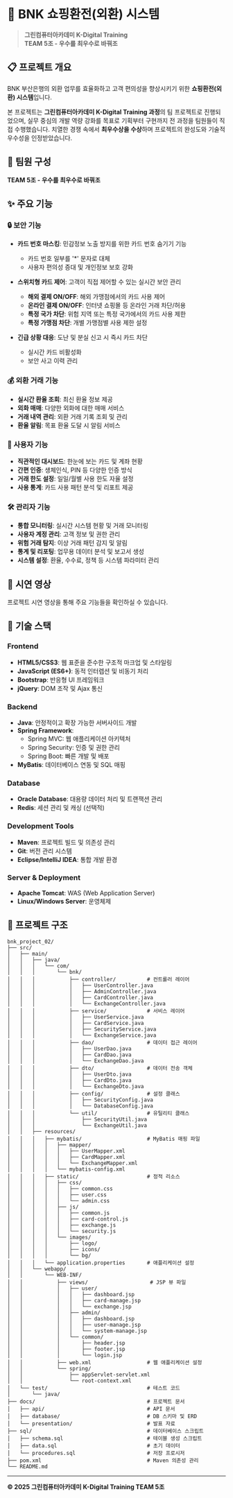 # 🏦 BNK 쇼핑환전(외환) 시스템

> **그린컴퓨터아카데미 K-Digital Training**  
> **TEAM 5조 - 우수를 최우수로 바꿔조**

## 📋 프로젝트 개요

BNK 부산은행의 외환 업무를 효율화하고 고객 편의성을 향상시키기 위한 **쇼핑환전(외환) 시스템**입니다.

본 프로젝트는 **그린컴퓨터아카데미 K-Digital Training 과정**의 팀 프로젝트로 진행되었으며, 실무 중심의 개발 역량 강화를 목표로 기획부터 구현까지 전 과정을 팀원들이 직접 수행했습니다. 치열한 경쟁 속에서 **최우수상을 수상**하며 프로젝트의 완성도와 기술적 우수성을 인정받았습니다.

## 👥 팀원 구성

**TEAM 5조 - 우수를 최우수로 바꿔조**

## ✨ 주요 기능

### 🔒 보안 기능
- **카드 번호 마스킹**: 민감정보 노출 방지를 위한 카드 번호 숨기기 기능
  - 카드 번호 일부를 '*' 문자로 대체
  - 사용자 편의성 증대 및 개인정보 보호 강화

- **스위치형 카드 제어**: 고객이 직접 제어할 수 있는 실시간 보안 관리
  - **해외 결제 ON/OFF**: 해외 가맹점에서의 카드 사용 제어
  - **온라인 결제 ON/OFF**: 인터넷 쇼핑몰 등 온라인 거래 차단/허용
  - **특정 국가 차단**: 위험 지역 또는 특정 국가에서의 카드 사용 제한
  - **특정 가맹점 차단**: 개별 가맹점별 사용 제한 설정

- **긴급 상황 대응**: 도난 및 분실 신고 시 즉시 카드 차단
  - 실시간 카드 비활성화
  - 보안 사고 이력 관리

### 💰 외환 거래 기능
- **실시간 환율 조회**: 최신 환율 정보 제공
- **외화 매매**: 다양한 외화에 대한 매매 서비스
- **거래 내역 관리**: 외환 거래 기록 조회 및 관리
- **환율 알림**: 목표 환율 도달 시 알림 서비스

### 👤 사용자 기능
- **직관적인 대시보드**: 한눈에 보는 카드 및 계좌 현황
- **간편 인증**: 생체인식, PIN 등 다양한 인증 방식
- **거래 한도 설정**: 일일/월별 사용 한도 자율 설정
- **사용 통계**: 카드 사용 패턴 분석 및 리포트 제공

### 🛠️ 관리자 기능
- **통합 모니터링**: 실시간 시스템 현황 및 거래 모니터링
- **사용자 계정 관리**: 고객 정보 및 권한 관리
- **위험 거래 탐지**: 이상 거래 패턴 감지 및 알림
- **통계 및 리포팅**: 업무용 데이터 분석 및 보고서 생성
- **시스템 설정**: 환율, 수수료, 정책 등 시스템 파라미터 관리

## 🎥 시연 영상

프로젝트 시연 영상을 통해 주요 기능들을 확인하실 수 있습니다.

## 🚀 기술 스택

### Frontend
- **HTML5/CSS3**: 웹 표준을 준수한 구조적 마크업 및 스타일링
- **JavaScript (ES6+)**: 동적 인터렙션 및 비동기 처리
- **Bootstrap**: 반응형 UI 프레임워크
- **jQuery**: DOM 조작 및 Ajax 통신

### Backend
- **Java**: 안정적이고 확장 가능한 서버사이드 개발
- **Spring Framework**: 
  - Spring MVC: 웹 애플리케이션 아키텍처
  - Spring Security: 인증 및 권한 관리
  - Spring Boot: 빠른 개발 및 배포
- **MyBatis**: 데이터베이스 연동 및 SQL 매핑

### Database
- **Oracle Database**: 대용량 데이터 처리 및 트랜잭션 관리
- **Redis**: 세션 관리 및 캐싱 (선택적)

### Development Tools
- **Maven**: 프로젝트 빌드 및 의존성 관리
- **Git**: 버전 관리 시스템
- **Eclipse/IntelliJ IDEA**: 통합 개발 환경

### Server & Deployment
- **Apache Tomcat**: WAS (Web Application Server)
- **Linux/Windows Server**: 운영체제

## 📁 프로젝트 구조

```
bnk_project_02/
├── src/
│   ├── main/
│   │   ├── java/
│   │   │   └── com/
│   │   │       └── bnk/
│   │   │           ├── controller/          # 컨트롤러 레이어
│   │   │           │   ├── UserController.java
│   │   │           │   ├── AdminController.java
│   │   │           │   ├── CardController.java
│   │   │           │   └── ExchangeController.java
│   │   │           ├── service/             # 서비스 레이어
│   │   │           │   ├── UserService.java
│   │   │           │   ├── CardService.java
│   │   │           │   ├── SecurityService.java
│   │   │           │   └── ExchangeService.java
│   │   │           ├── dao/                 # 데이터 접근 레이어
│   │   │           │   ├── UserDao.java
│   │   │           │   ├── CardDao.java
│   │   │           │   └── ExchangeDao.java
│   │   │           ├── dto/                 # 데이터 전송 객체
│   │   │           │   ├── UserDto.java
│   │   │           │   ├── CardDto.java
│   │   │           │   └── ExchangeDto.java
│   │   │           ├── config/              # 설정 클래스
│   │   │           │   ├── SecurityConfig.java
│   │   │           │   └── DatabaseConfig.java
│   │   │           └── util/                # 유틸리티 클래스
│   │   │               ├── SecurityUtil.java
│   │   │               └── ExchangeUtil.java
│   │   ├── resources/
│   │   │   ├── mybatis/                     # MyBatis 매핑 파일
│   │   │   │   ├── mapper/
│   │   │   │   │   ├── UserMapper.xml
│   │   │   │   │   ├── CardMapper.xml
│   │   │   │   │   └── ExchangeMapper.xml
│   │   │   │   └── mybatis-config.xml
│   │   │   ├── static/                      # 정적 리소스
│   │   │   │   ├── css/
│   │   │   │   │   ├── common.css
│   │   │   │   │   ├── user.css
│   │   │   │   │   └── admin.css
│   │   │   │   ├── js/
│   │   │   │   │   ├── common.js
│   │   │   │   │   ├── card-control.js
│   │   │   │   │   ├── exchange.js
│   │   │   │   │   └── security.js
│   │   │   │   └── images/
│   │   │   │       ├── logo/
│   │   │   │       ├── icons/
│   │   │   │       └── bg/
│   │   │   └── application.properties       # 애플리케이션 설정
│   │   └── webapp/
│   │       └── WEB-INF/
│   │           ├── views/                    # JSP 뷰 파일
│   │           │   ├── user/
│   │           │   │   ├── dashboard.jsp
│   │           │   │   ├── card-manage.jsp
│   │           │   │   └── exchange.jsp
│   │           │   ├── admin/
│   │           │   │   ├── dashboard.jsp
│   │           │   │   ├── user-manage.jsp
│   │           │   │   └── system-manage.jsp
│   │           │   └── common/
│   │           │       ├── header.jsp
│   │           │       ├── footer.jsp
│   │           │       └── login.jsp
│   │           ├── web.xml                  # 웹 애플리케이션 설정
│   │           └── spring/
│   │               ├── appServlet-servlet.xml
│   │               └── root-context.xml
│   └── test/                                # 테스트 코드
│       └── java/
├── docs/                                    # 프로젝트 문서
│   ├── api/                                 # API 문서
│   ├── database/                            # DB 스키마 및 ERD
│   └── presentation/                        # 발표 자료
├── sql/                                     # 데이터베이스 스크립트
│   ├── schema.sql                           # 테이블 생성 스크립트
│   ├── data.sql                             # 초기 데이터
│   └── procedures.sql                       # 저장 프로시저
├── pom.xml                                  # Maven 의존성 관리
└── README.md
```



---

**© 2025 그린컴퓨터아카데미 K-Digital Training TEAM 5조**
